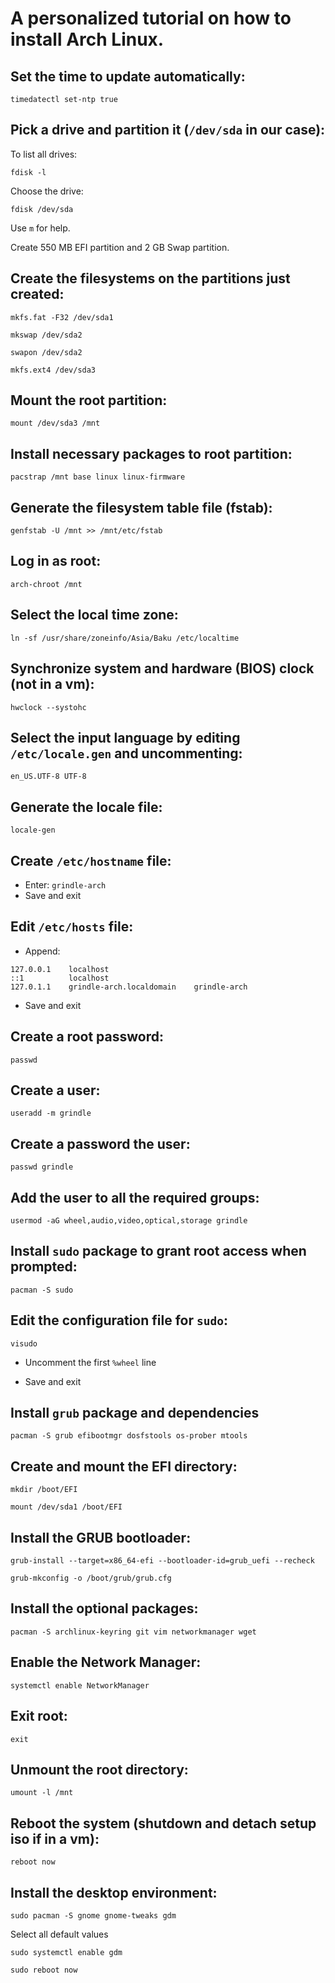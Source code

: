 # A personalized tutorial on how to install Arch Linux.

## Set the time to update automatically:
```
timedatectl set-ntp true
```

## Pick a drive and partition it (```/dev/sda``` in our case):
To list all drives:
```
fdisk -l
```
Choose the drive:
```
fdisk /dev/sda
```
Use ```m``` for help.

Create 550 MB EFI partition and 2 GB Swap partition.

## Create the filesystems on the partitions just created:

```
mkfs.fat -F32 /dev/sda1
```
```
mkswap /dev/sda2
```
```
swapon /dev/sda2
```
```
mkfs.ext4 /dev/sda3
```

## Mount the root partition:

```
mount /dev/sda3 /mnt
```

## Install necessary packages to root partition:

```
pacstrap /mnt base linux linux-firmware
```

## Generate the filesystem table file (fstab):

```
genfstab -U /mnt >> /mnt/etc/fstab
```

## Log in as root:

```
arch-chroot /mnt
```

## Select the local time zone:

```
ln -sf /usr/share/zoneinfo/Asia/Baku /etc/localtime
```

## Synchronize system and hardware (BIOS) clock (not in a vm):

```
hwclock --systohc
```

## Select the input language by editing ```/etc/locale.gen``` and uncommenting:
```
en_US.UTF-8 UTF-8
```

## Generate the locale file:

```
locale-gen
```

## Create ```/etc/hostname``` file:

* Enter: ```grindle-arch```
* Save and exit

## Edit ```/etc/hosts``` file:

* Append:
```
127.0.0.1    localhost
::1          localhost
127.0.1.1    grindle-arch.localdomain    grindle-arch
```
* Save and exit

## Create a root password:

```
passwd
```

## Create a user:

```
useradd -m grindle
```

## Create a password the user:

```
passwd grindle
```

## Add the user to all the required groups:

```
usermod -aG wheel,audio,video,optical,storage grindle
```

## Install ```sudo``` package to grant root access when prompted:

```
pacman -S sudo
```

## Edit the configuration file for ```sudo```:

```
visudo
```
* Uncomment the first ```%wheel``` line

* Save and exit

## Install ```grub``` package and dependencies

```
pacman -S grub efibootmgr dosfstools os-prober mtools
```

## Create and mount the EFI directory:

```
mkdir /boot/EFI
```
```
mount /dev/sda1 /boot/EFI
```

## Install the GRUB bootloader:

```
grub-install --target=x86_64-efi --bootloader-id=grub_uefi --recheck
```
```
grub-mkconfig -o /boot/grub/grub.cfg
```

## Install the optional packages:

```
pacman -S archlinux-keyring git vim networkmanager wget
```

## Enable the Network Manager:

```
systemctl enable NetworkManager
```

## Exit root:

```
exit
```

## Unmount the root directory:

```
umount -l /mnt
```

## Reboot the system (shutdown and detach setup iso if in a vm):

```
reboot now
```

## Install the desktop environment:

```
sudo pacman -S gnome gnome-tweaks gdm
```
Select all default values
```
sudo systemctl enable gdm
```
```
sudo reboot now
```
